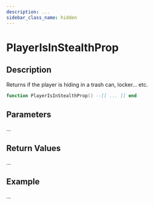 ```yaml
---
description: ...
sidebar_class_name: hidden
---
```


# PlayerIsInStealthProp

## Description

Returns if the player is hiding in a trash can, locker... etc.

```lua
function PlayerIsInStealthProp() --[[ ... ]] end
```

## Parameters

...

## Return Values

...

## Example

...

